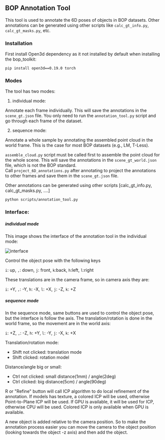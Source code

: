 ## BOP Annotation Tool

This tool is used to annotate the 6D poses of objects in BOP datasets.
Other annotations can be generated using other scripts like `calc_gt_info.py`, `calc_gt_masks.py`, etc.

### Installation
First install Open3d dependency as it not installed by default when installing the bop_toolkit:

```
pip install open3d==0.19.0 torch
```

### Modes

The tool has two modes:

1. individual mode:

Annotate each frame individually. This will save the annotations in the `scene_gt.json` file.
You only need to run the `annotation_tool.py` script and go through each frame of the dataset.

2. sequence mode:

Annotate a whole sample by annotating the assembled point cloud in the world frame.
This is the case for most BOP datasets (e.g., LM, T-Less).

`assemble_cloud.py` script must be called first to assemble the point cloud for the whole scene.
This will save the annotations in the `scene_gt_world.json` file, which is not the BOP standard.  
Call `project_6D_annotations.py` after annotating to project the annotations to other frames and save them in the `scene_gt.json` file.

Other annotations can be generated using other scripts [calc_gt_info.py, calc_gt_masks.py, ....]

```
python scripts/annotation_tool.py
```

### Interface:

##### individual mode
This image shows the interface of the annotation tool in the individual mode:

![interface](scripts/annotation_tool/keyboard.png)

Control the object pose with the following keys

`i`: up, `,`: down, `j`: front, `k`:back, `h`:left, `l`:right

These translations are in the camera frame, so in camera axis they are:

`i`: +Y, `,`: -Y, `h`: -X, `l`: +X, `j`: -Z, `k`: +Z

##### sequence mode

In the sequence mode, same buttons are used to control the object pose, but the interface is follow the axis.
The translation/rotation is done in the world frame, so the movement are in the world axis:

`i`: +Z, `,`: -Z, `h`: +Y, `l`: -Y, `j`: -X, `k`: +X


Translation/rotation mode:
- Shift not clicked: translation mode
- Shift clicked: rotation model

Distance/angle big or small:
- Ctrl not clicked: small distance(1mm) / angle(2deg)
- Ctrl clicked: big distance(5cm) / angle(90deg)

R or "Refine" button will call ICP algorithm to do local refinement of the annotation.
If models has texture, a colored ICP will be used, otherwise Point-to-Plane ICP will be used.
If GPU is available, it will be used for ICP, otherwise CPU will be used.
Colored ICP is only available when GPU is available.

A new object is added relative to the camera position.
So to make the annotation process easier you can move the camera to the object position (looking towards the object -z axis) and then add the object.


